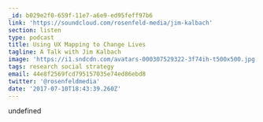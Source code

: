 ```yaml
---
_id: b029e2f0-659f-11e7-a6e9-ed95feff97b6
link: 'https://soundcloud.com/rosenfeld-media/jim-kalbach'
section: listen
type: podcast
title: Using UX Mapping to Change Lives
tagline: A Talk with Jim Kalbach
image: 'https://i1.sndcdn.com/avatars-000307529322-3f74ih-t500x500.jpg'
tags: research social strategy
email: 44e8f2569fcd795157035e74ed86ebd8
twitter: '@rosenfeldmedia'
date: '2017-07-10T18:43:39.260Z'
---
```

undefined
